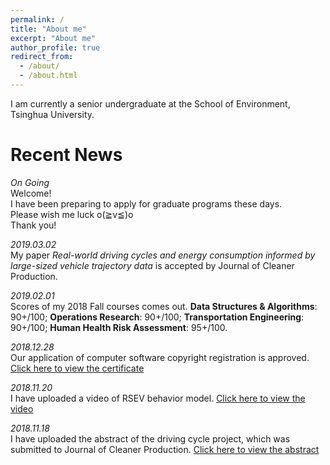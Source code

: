 ```yaml
---
permalink: /
title: "About me"
excerpt: "About me"
author_profile: true
redirect_from: 
  - /about/
  - /about.html
---
```


I am currently a senior undergraduate at the School of Environment, Tsinghua University.

Recent News
======
*On Going*   
Welcome!  
I have been preparing to apply for graduate programs these days.    
Please wish me luck o(≧v≦)o  
Thank you!

*2019.03.02*  
My paper *Real-world driving cycles and energy consumption informed by large-sized vehicle trajectory data* is accepted by Journal of Cleaner Production.

*2019.02.01*  
Scores of my 2018 Fall courses comes out. **Data Structures & Algorithms**: 90+/100; **Operations Research**: 90+/100; **Transportation Engineering**: 90+/100; **Human Health Risk Assessment**: 95+/100.


*2018.12.28*  
Our application of computer software copyright registration is approved. [Click here to view the certificate](../files/SoftwareCopyright.pdf)

*2018.11.20*   
I have uploaded a video of RSEV behavior model. [Click here to view the video](https://youtu.be/sCzTQcV4E80)

*2018.11.18*   
I have uploaded the abstract of the driving cycle project, which was submitted to Journal of Cleaner Production. [Click here to view the abstract](../files/paperAbstract4.0.pdf)
